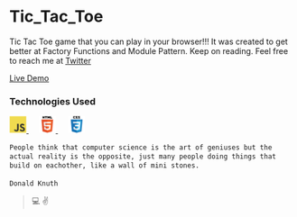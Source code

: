 # Tic_Tac_Toe
Tic Tac Toe game that you can play in your browser!!!
It was created to get better at Factory Functions and Module Pattern. Keep on reading. Feel free to reach me at [Twitter](https://twitter.com/hmjatt/)



[Live Demo](https://hmjatt.github.io/Library/)



### Technologies Used

<a href="https://developer.mozilla.org/en-US/docs/Web/JavaScript" target="_blank" rel="noreferrer"> <img src="https://raw.githubusercontent.com/devicons/devicon/master/icons/javascript/javascript-original.svg" alt="javascript" width="30" height="30"/> </a>  &emsp;   <a href="https://www.w3.org/html/" target="_blank" rel="noreferrer"> <img src="https://raw.githubusercontent.com/devicons/devicon/master/icons/html5/html5-original-wordmark.svg" alt="html5" width="30" height="30"/> </a>  &emsp;   <a href="https://www.w3schools.com/css/" target="_blank" rel="noreferrer"> <img src="https://raw.githubusercontent.com/devicons/devicon/master/icons/css3/css3-original-wordmark.svg" alt="css3" width="30" height="30"/> </a>




    People think that computer science is the art of geniuses but the actual reality is the opposite, just many people doing things that build on eachother, like a wall of mini stones.

    Donald Knuth
>  	
> :computer:	:v:
